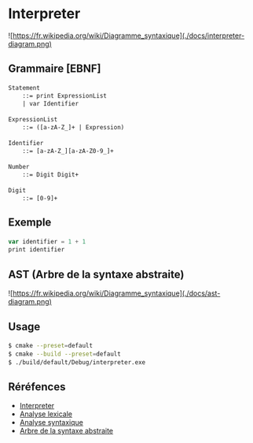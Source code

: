 # Interpreter

![https://fr.wikipedia.org/wiki/Diagramme_syntaxique](./docs/interpreter-diagram.png)

## Grammaire [EBNF]

```bnf
Statement
    ::= print ExpressionList
    | var Identifier

ExpressionList
    ::= ([a-zA-Z_]+ | Expression)

Identifier
    ::= [a-zA-Z_][a-zA-Z0-9_]+

Number
    ::= Digit Digit+

Digit
    ::= [0-9]+
```

## Exemple

```js
var identifier = 1 + 1
print identifier
```

## AST (Arbre de la syntaxe abstraite)

![https://fr.wikipedia.org/wiki/Diagramme_syntaxique](./docs/ast-diagram.png)

## Usage

```bash
$ cmake --preset=default
$ cmake --build --preset=default
$ ./build/default/Debug/interpreter.exe
```

## Réréfences

- [Interpreter](https://fr.wikipedia.org/wiki/Interpr%C3%A8te_(informatique))
- [Analyse lexicale](https://fr.wikipedia.org/wiki/Analyse_lexicale)
- [Analyse syntaxique](https://fr.wikipedia.org/wiki/Analyse_syntaxique)
- [Arbre de la syntaxe abstraite](https://fr.wikipedia.org/wiki/Arbre_de_la_syntaxe_abstraite)
